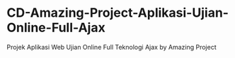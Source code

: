 # CD-Amazing-Project-Aplikasi-Ujian-Online-Full-Ajax
Projek Aplikasi Web Ujian Online Full Teknologi Ajax by Amazing Project
